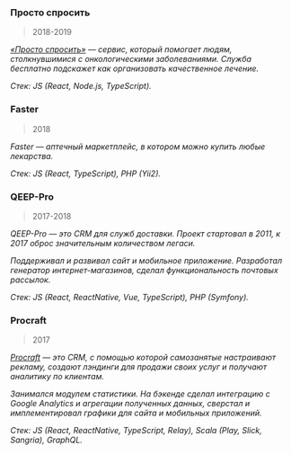 ### Просто спросить

> 2018-2019

_[«Просто спросить»](https://ask.nenaprasno.ru) — сервис, который помогает людям, столкнувшимися с онкологическими заболеваниями. Служба бесплатно подскажет как организовать качественное лечение._

_Стек: JS (React, Node.js, TypeScript)._

### Faster

> 2018

_Faster — аптечный маркетплейс, в котором можно купить любые лекарства._

_Стек: JS (React, TypeScript), PHP (Yii2)._

### QEEP-Pro

> 2017-2018

_QEEP-Pro — это CRM для служб доставки. Проект стартовал в 2011, к 2017 оброс значительным количеством легаси._

_Поддерживал и развивал сайт и мобильное приложение. Разработал генератор интернет-магазинов, сделал функциональность почтовых рассылок._

_Стек: JS (React, ReactNative, Vue, TypeScript), PHP (Symfony)._

### Procraft

> 2017

_[Procraft](https://procraft.com) — это CRM, с помощью которой самозанятые настраивают рекламу, создают лэндинги для продажи своих услуг и получают аналитику по клиентам._

_Занимался модулем статистики. На бэкенде сделал интеграцию с Google Analytics и агрегации полученных данных, сверстал и имплементировал графики для сайта и мобильных приложений._

_Стек: JS (React, ReactNative, TypeScript, Relay), Scala (Play, Slick, Sangria), GraphQL._
